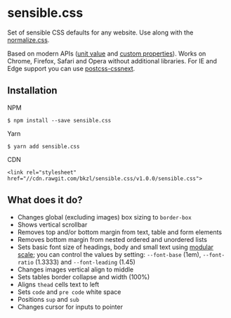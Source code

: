 # sensible.css

Set of sensible CSS defaults for any website. Use along with the [normalize.css](https://necolas.github.io/normalize.css/).

Based on modern APIs ([unit value](http://caniuse.com/#feat=calc) and [custom properties](http://caniuse.com/#feat=css-variables)). Works on Chrome, Firefox, Safari and Opera without additional libraries. For IE and Edge support you can use [postcss-cssnext](http://cssnext.io).

## Installation

NPM

`$ npm install --save sensible.css`

Yarn

`$ yarn add sensible.css`

CDN

`<link rel="stylesheet" href="//cdn.rawgit.com/bkzl/sensible.css/v1.0.0/sensible.css">`


## What does it do?

- Changes global (excluding images) box sizing to `border-box`
- Shows vertical scrollbar
- Removes top and/or bottom margin from text, table and form elements
- Removes bottom margin from nested ordered and unordered lists
- Sets basic font size of headings, body and small text using [modular scale](http://www.modularscale.com/); you can control the values by setting: `--font-base` (1em), `--font-ratio` (1.3333) and `--font-leading` (1.45)
- Changes images vertical align to middle
- Sets tables border collapse and width (100%)
- Aligns `thead` cells text to left
- Sets `code` and `pre code` white space
- Positions `sup` and `sub`
- Changes cursor for inputs to pointer
